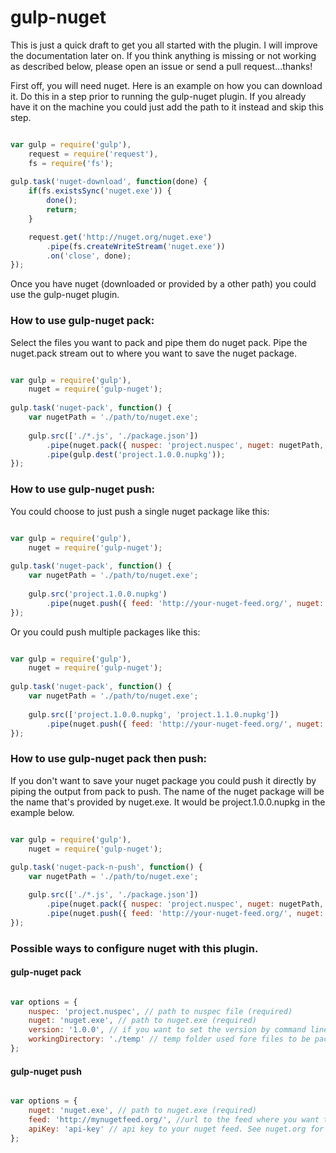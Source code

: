 gulp-nuget
==========
This is just a quick draft to get you all started with the plugin. I will improve the documentation later on. If you think anything is missing or not working as described below, please open an issue or send a pull request...thanks!

First off, you will need nuget. Here is an example on how you can download it. Do this in a step prior to running the gulp-nuget plugin. If you already have it on the machine you could just add the path to it instead and skip this step.

```javascript

var gulp = require('gulp'),
    request = require('request'),
    fs = require('fs');
    
gulp.task('nuget-download', function(done) {
    if(fs.existsSync('nuget.exe')) {
        done();
        return;
    }

    request.get('http://nuget.org/nuget.exe')
        .pipe(fs.createWriteStream('nuget.exe'))
        .on('close', done);
});

```

Once you have nuget (downloaded or provided by a other path) you could use the gulp-nuget plugin.

### How to use gulp-nuget pack:

Select the files you want to pack and pipe them do nuget pack. Pipe the nuget.pack stream out to where you want to save the nuget package.

```javascript

var gulp = require('gulp'),
    nuget = require('gulp-nuget');
    
gulp.task('nuget-pack', function() {
    var nugetPath = './path/to/nuget.exe';
    
    gulp.src(['./*.js', './package.json'])
        .pipe(nuget.pack({ nuspec: 'project.nuspec', nuget: nugetPath, version: '1.0.0' }))
        .pipe(gulp.dest('project.1.0.0.nupkg'));
});

```

### How to use gulp-nuget push:

You could choose to just push a single nuget package like this:

```javascript

var gulp = require('gulp'),
    nuget = require('gulp-nuget');
    
gulp.task('nuget-pack', function() {
    var nugetPath = './path/to/nuget.exe';
    
    gulp.src('project.1.0.0.nupkg')
        .pipe(nuget.push({ feed: 'http://your-nuget-feed.org/', nuget: nugetPath, apiKey: 'secret-key-goes-here' }));
});

```

Or you could push multiple packages like this:

```javascript

var gulp = require('gulp'),
    nuget = require('gulp-nuget');
    
gulp.task('nuget-pack', function() {
    var nugetPath = './path/to/nuget.exe';
    
    gulp.src(['project.1.0.0.nupkg', 'project.1.1.0.nupkg'])
        .pipe(nuget.push({ feed: 'http://your-nuget-feed.org/', nuget: nugetPath, apiKey: 'secret-key-goes-here' }));
});

```

### How to use gulp-nuget pack then push:

If you don't want to save your nuget package you could push it directly by piping the output from pack to push. The name of the nuget package will be the name that's provided by nuget.exe. It would be project.1.0.0.nupkg in the example below.

```javascript

var gulp = require('gulp'),
    nuget = require('gulp-nuget');
    
gulp.task('nuget-pack-n-push', function() {
    var nugetPath = './path/to/nuget.exe';

    gulp.src(['./*.js', './package.json'])
        .pipe(nuget.pack({ nuspec: 'project.nuspec', nuget: nugetPath, version: '1.0.0' }))
        .pipe(nuget.push({ feed: 'http://your-nuget-feed.org/', nuget: nugetPath, apiKey: 'secret-key-goes-here' }));
});

```

### Possible ways to configure nuget with this plugin.

#### gulp-nuget pack

```javascript

var options = {
    nuspec: 'project.nuspec', // path to nuspec file (required)
    nuget: 'nuget.exe', // path to nuget.exe (required)
    version: '1.0.0', // if you want to set the version by command line (not required).
    workingDirectory: './temp' // temp folder used fore files to be packed. (not required - default: ./publish)
};

```

#### gulp-nuget push

```javascript

var options = {
    nuget: 'nuget.exe', // path to nuget.exe (required)
    feed: 'http://mynugetfeed.org/', //url to the feed where you want to publish your nuget package (required)
    apiKey: 'api-key' // api key to your nuget feed. See nuget.org for other ways to set this key (not required).
};

```
